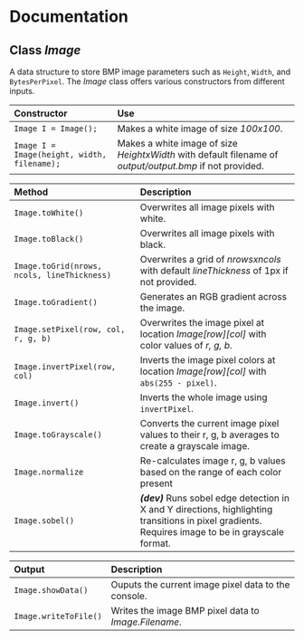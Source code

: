 # Documentation

## Class *Image*

A data structure to store BMP image parameters such as `Height`, `Width`, and `BytesPerPixel`.
The *Image* class offers various constructors from different inputs.

| Constructor | Use |
| :-- | :-- |
| `Image I = Image();` | Makes a white image of size *100x100*. |
| `Image I = Image(height, width, filename);` | Makes a white image of size *HeightxWidth* with default filename of *output/output.bmp* if not provided. |

| Method | Description |
| :-- | :-- |
| `Image.toWhite()` | Overwrites all image pixels with white. |
| `Image.toBlack()` | Overwrites all image pixels with black. |
| `Image.toGrid(nrows, ncols, lineThickness)` | Overwrites a grid of *nrowsxncols* with default *lineThickness* of 1px if not provided. |
| `Image.toGradient()` | Generates an RGB gradient across the image. |
| `Image.setPixel(row, col, r, g, b)` | Overwrites the image pixel at location *Image[row][col]* with color values of *r, g, b*. |
| `Image.invertPixel(row, col)` | Inverts the image pixel colors at location *Image[row][col]* with `abs(255 - pixel)`. |
| `Image.invert()` | Inverts the whole image using `invertPixel`. |
| `Image.toGrayscale()` | Converts the current image pixel values to their r, g, b averages to create a grayscale image. |
| `Image.normalize` | Re-calculates image r, g, b values based on the range of each color present |
| `Image.sobel()` | ***(dev)*** Runs sobel edge detection in X and Y directions, highlighting transitions in pixel gradients. Requires image to be in grayscale format. |

| Output | Description |
| :-- | :-- |
| `Image.showData()` | Ouputs the current image pixel data to the console. |
| `Image.writeToFile()` | Writes the image BMP pixel data to *Image.Filename*. |
